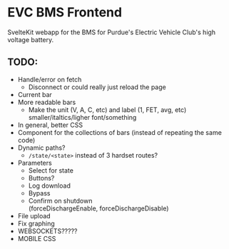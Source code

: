 # EVC BMS Frontend

SvelteKit webapp for the BMS for Purdue's Electric Vehicle Club's high voltage battery.

## TODO:

- Handle/error on fetch
	- Disconnect or could really just reload the page
- Current bar
- More readable bars
	- Make the unit (V, A, C, etc) and label (1, FET, avg, etc) smaller/italtics/ligher font/something
- In general, better CSS
- Component for the collections of bars (instead of repeating the same code)
- Dynamic paths?
	- `/state/<state>` instead of 3 hardset routes?
- Parameters
	- Select for state
	- Buttons?
	- Log download
	- Bypass
	- Confirm on shutdown (forceDischargeEnable, forceDischargeDisable)
- File upload
- Fix graphing
- WEBSOCKETS?????
- MOBILE CSS